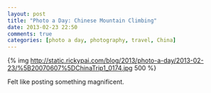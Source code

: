```yaml
---
layout: post
title: "Photo a Day: Chinese Mountain Climbing"
date: 2013-02-23 22:50
comments: true
categories: [photo a day, photography, travel, China]
---
```


{% img http://static.rickypai.com/blog/2013/photo-a-day/2013-02-23/%5B20070607%5DChinaTrip1_0174.jpg 500 %}

Felt like posting something magnificent.